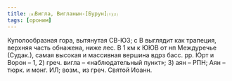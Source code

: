 ```yaml
---
title: ⒜Вигла, Вигланын-[Бурун]⒯⒵
tags: [ороним]
---
```


Куполообразная гора, вытянутая СВ-ЮЗ; с В выглядит как трапеция, верхняя часть
обнажена, ниже лес. В 1 км к ЮЮВ от нп Междуречье (Судак.), самая высокая и
массивная вершина вдрз басс. рр. Юрт и Ворон – 1, 2) греч. вигла –
«наблюдательный пункт»; 3) аян – РПН; Аян – тюрк. и монг. ИЛ; возм., из греч.
Святой Иоанн.
